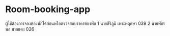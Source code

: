 # Room-booking-app
ผู้ใช้ต้องการจองห้องพักได้ก่อนหรือตรวจสอบราคาห้องพัก
1 นายสิริภูมิ เพาะพฤกษา 039
2 นายพัชรพล มากแตง 026
